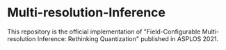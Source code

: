 # Multi-resolution-Inference

This repository is the official implementation of "Field-Configurable Multi-resolution Inference: Rethinking Quantization" published in ASPLOS 2021. 


